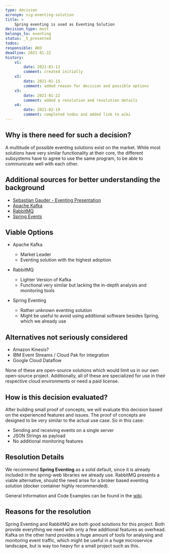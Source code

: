 ```yaml
---
type: decision
acronym: sig-eventing-solution
title: >
    Spring eventing is used as Eventing Solution
decision_type: must
belongs_to: eventing
status: _5_presented
todos:
responsible: AKO
deadline: 2021-01-22
history:
    v1:
        date: 2021-01-13
        comment: created initially
    v2:
        date: 2021-01-15
        comment: added reason for decision and possible options
    v3:
        date: 2021-01-22
        comment: added a resolution and resolution details
    v4:
        date: 2021-02-19
        comment: completed todos and added link to wiki
---
```


## Why is there need for such a decision?

A multitude of possible eventing solutions exist on the market. While most solutions have very similar
functionality at their core, the different subsystems have to agree to use the same program, to be able to 
communicate well with each other. 

## Additional sources for better understanding the background

* [Sebastian Gauder - Eventing Presentation](https://www.doag.org/formes/pubfiles/9948769/2018-NN-Sebastian_Gauder-Eventing_mit_Apache_Kafka__Haben_ist_besser_als_Brauchen-Praesentation.pdf)
* [Apache Kafka](https://kafka.apache.org/)
* [RabbitMQ](https://www.rabbitmq.com/)
* [Spring Events](https://www.baeldung.com/spring-events)

## Viable Options

* Apache Kafka
    * Market Leader
    * Eventing solution with the highest adoption

* RabbitMQ
    * Lighter Version of Kafka
    * Functional very similar but lacking the in-depth analysis and monitoring tools

* Spring Eventing
    * Rather unknown eventing solution
    * Might be useful to avoid using additional software besides Spring, which we already use 

## Alternatives not seriously considered

* Amazon Kinesis?
* IBM Event Streams / Cloud Pak for integration
* Google Cloud Dataflow

None of these are open-source solutions which would limit us in our own open-source project.
Additionally, all of these are specialized for use in their respective cloud environments or need a paid license.

## How is this decision evaluated?

After building small proof of concepts, we will evaluate this decision based on the experienced features and issues.
The proof of concepts are designed to be very similar to the actual use case. So in this case:

* Sending and receiving events on a single server
* JSON Strings as payload
* No additional monitoring features
 
## Resolution Details

We recommend **Spring Eventing** as a solid default, since it is already included in the spring-web libraries we already use.
RabbitMQ presents a viable alternative, should the need arise for a broker based eventing solution 
(docker container highly recommended). 

General Information and Code Examples can be found in the [wiki](https://github.com/EVATool/evatool-backend/wiki/Spring-Eventing).

## Reasons for the resolution

Spring Eventing and RabbitMQ are both good solutions for this project. Both provide everything we need with only a 
few additional features as overhead. Kafka on the other hand provides a huge amount of tools for analysing and 
monitoring event traffic, which might be useful in a huge microservice landscape, but is way too heavy for a small 
project such as this.
